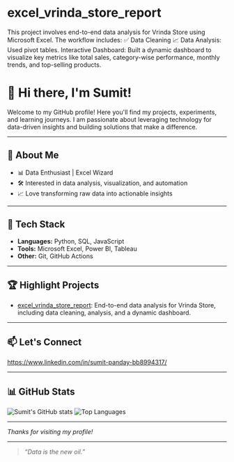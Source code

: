 # excel_vrinda_store_report
This project involves end-to-end data analysis for Vrinda Store using Microsoft Excel. The workflow includes:  ✅ Data Cleaning  📈 Data Analysis: Used pivot tables. Interactive Dashboard: Built a dynamic dashboard to visualize key metrics like total sales, category-wise performance, monthly trends, and top-selling products.
# 👋 Hi there, I'm Sumit!

Welcome to my GitHub profile! Here you'll find my projects, experiments, and learning journeys. I am passionate about leveraging technology for data-driven insights and building solutions that make a difference.

---

## 🚀 About Me
- 📊 Data Enthusiast | Excel Wizard
- 🛠️ Interested in data analysis, visualization, and automation
- 📈 Love transforming raw data into actionable insights

---

## 🧰 Tech Stack
- **Languages:** Python, SQL, JavaScript
- **Tools:** Microsoft Excel, Power BI, Tableau
- **Other:** Git, GitHub Actions

---

## 🏆 Highlight Projects
- [excel_vrinda_store_report](https://github.com/Sumit0908/excel_vrinda_store_report): End-to-end data analysis for Vrinda Store, including data cleaning, analysis, and a dynamic dashboard.


---

## 📫 Let's Connect
https://www.linkedin.com/in/sumit-panday-bb8994317/

---

## 📊 GitHub Stats
![Sumit's GitHub stats](https://github-readme-stats.vercel.app/api?username=Sumit0908&show_icons=true&theme=radical)
![Top Languages](https://github-readme-stats.vercel.app/api/top-langs/?username=Sumit0908&layout=compact&theme=radical)

---

*Thanks for visiting my profile!*

---

> _“Data is the new oil.”_

